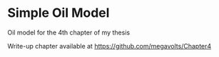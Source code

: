 # Simple Oil Model

Oil model for the 4th chapter of my thesis

Write-up chapter available at https://github.com/megavolts/Chapter4
